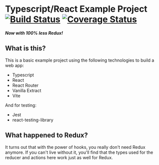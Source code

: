 # Typescript/React Example Project [![Build Status](https://github.com/drewschrauf/typescript-react-redux/actions/workflows/main.yml/badge.svg)](https://github.com/drewschrauf/typescript-react-redux/actions/workflows/main.yml) [![Coverage Status](https://coveralls.io/repos/github/drewschrauf/typescript-react-redux/badge.svg?branch=master)](https://coveralls.io/github/drewschrauf/typescript-react-redux?branch=master)

_**Now with 100% less Redux!**_

## What is this?

This is a basic example project using the following technologies to build a web app:

- Typescript
- React
- React Router
- Vanilla Extract
- Vite

And for testing:

- Jest
- react-testing-library

## What happened to Redux?

It turns out that with the power of hooks, you really don't need Redux anymore. If you can't live without it, you'll find that the types used for the reducer and actions here work just as well for Redux.
